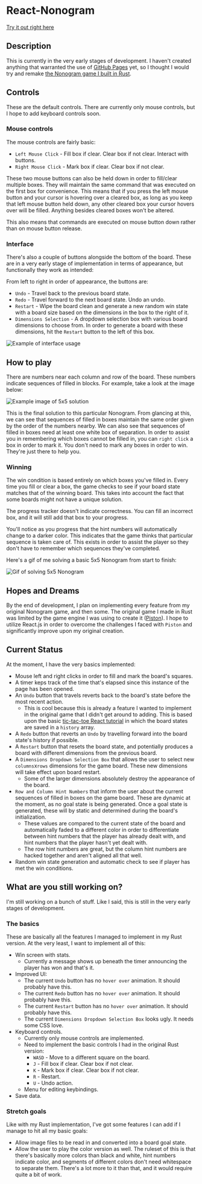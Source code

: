 # React-Nonogram
[Try it out right here](https://sundwalltanner.github.io/React-Nonogram/)

## Description
This is currently in the very early stages of development. I haven't created anything that warranted the use of [GitHub Pages](https://pages.github.com/) yet, so I thought I would try and remake [the Nonogram game I built in Rust](https://github.com/Sundwalltanner/Rust-Nonogram).

## Controls
These are the default controls. There are currently only mouse controls, but I hope to add keyboard controls soon.

### Mouse controls
The mouse controls are fairly basic:
* ```Left Mouse Click``` - Fill box if clear. Clear box if not clear. Interact with buttons.
* ```Right Mouse Click``` - Mark box if clear. Clear box if not clear.

These two mouse buttons can also be held down in order to fill/clear multiple boxes. They will maintain the same command that was executed on the first box for convenience. This means that if you press the left mouse button and your cursor is hovering over a cleared box, as long as you keep that left mouse button held down, any other cleared box your cursor hovers over will be filled. Anything besides cleared boxes won't be altered.

This also means that commands are executed on mouse button down rather than on mouse button release.

### Interface
There's also a couple of buttons alongside the bottom of the board. These are in a very early stage of implementation in terms of appearance, but functionally they work as intended:

From left to right in order of appearance, the buttons are:
* ```Undo``` - Travel back to the previous board state.
* ```Redo``` - Travel forward to the next board state. Undo an undo.
* ```Restart``` - Wipe the board clean and generate a new random win state with a board size based on the dimensions in the box to the right of it.
* ```Dimensions Selection``` - A dropdown selection box with various board dimensions to choose from. In order to generate a board with these dimensions, hit the ```Restart``` button to the left of this box.

![Example of interface usage](https://i.imgur.com/6fbO36N.gif)

## How to play
There are numbers near each column and row of the board. These numbers indicate sequences of filled in blocks. For example, take a look at the image below:

![Example image of 5x5 solution](https://i.imgur.com/vPTTS1a.png)

This is the final solution to this particular Nonogram. From glancing at this, we can see that sequences of filled in boxes maintain the same order given by the order of the numbers nearby. We can also see that sequences of filled in boxes need at least one white box of separation. In order to assist you in remembering which boxes cannot be filled in, you can ```right click``` a box in order to mark it. You don't need to mark any boxes in order to win. They're just there to help you.

### Winning
The win condition is based entirely on which boxes you've filled in. Every time you fill or clear a box, the game checks to see if your board state matches that of the winning board. This takes into account the fact that some boards might not have a unique solution.

The progress tracker doesn't indicate correctness. You can fill an incorrect box, and it will still add that box to your progress.

You'll notice as you progress that the hint numbers will automatically change to a darker color. This indicates that the game thinks that particular sequence is taken care of. This exists in order to assist the player so they don't have to remember which sequences they've completed. 

Here's a gif of me solving a basic 5x5 Nonogram from start to finish:

![Gif of solving 5x5 Nonogram](https://i.imgur.com/0yIdX0Z.gif)

## Hopes and Dreams
By the end of development, I plan on implementing every feature from my original Nonogram game, and then some. The original game I made in Rust was limited by the game engine I was using to create it ([Piston](https://www.piston.rs/)). I hope to utilize React.js in order to overcome the challenges I faced with ```Piston``` and significantly improve upon my original creation.

## Current Status
At the moment, I have the very basics implemented:

* Mouse left and right clicks in order to fill and mark the board's squares.
* A timer keps track of the time that's elapsed since this instance of the page has been opened.
* An ```Undo``` button that travels reverts back to the board's state before the most recent action.
    * This is cool because this is already a feature I wanted to implement in the original game that I didn't get around to adding. This is based upon the basic [tic-tac-toe React tutorial](https://reactjs.org/tutorial/tutorial.html) in which the board states are saved in a ```history``` array.
* A ```Redo``` button that reverts an ```Undo``` by travelling forward into the board state's history if possible.
* A ```Restart``` button that resets the board state, and potentially produces a board with different dimensions from the previous board.
* A ```Dimensions Dropdown Selection Box``` that allows the user to select new ```columns```x```rows``` dimensions for the game board. These new dimensions will take effect upon board restart.
    * Some of the larger dimensions absolutely destroy the appearance of the board.
* ```Row and Column Hint Numbers``` that inform the user about the current sequences of filled in boxes on the game board. These are dynamic at the moment, as no goal state is being generated. Once a goal state is generated, these will by static and determined during the board's initialization.
    * These values are compared to the current state of the board and automatically faded to a different color in order to differentiate between hint numbers that the player has already dealt with, and hint numbers that the player hasn't yet dealt with.
    * The row hint numbers are great, but the column hint numbers are hacked together and aren't aligned all that well.
* Random win state generation and automatic check to see if player has met the win conditions.

## What are you still working on?
I'm still working on a bunch of stuff. Like I said, this is still in the very early stages of development.

### The basics
These are basically all the features I managed to implement in my Rust version. At the very least, I want to implement all of this:

* Win screen with stats.
    * Currently a message shows up beneath the timer announcing the player has won and that's it.
* Improved UI:
    * The current ```Undo``` button has no ```hover over``` animation. It should probably have this.
    * The current ```Redo``` button has no ```hover over``` animation. It should probably have this.
    * The current ```Restart``` button has no ```hover over``` animation. It should probably have this.
    * The current ```Dimensions Dropdown Selection Box``` looks ugly. It needs some CSS love.
* Keyboard controls.
    * Currently only mouse controls are implemented.
    * Need to implement the basic controls I had in the original Rust version:
        * ```WASD``` - Move to a different square on the board.
        * ```J``` - Fill box if clear. Clear box if not clear.
        * ```K``` - Mark box if clear. Clear box if not clear.
        * ```R``` - Restart.
        * ```U``` - Undo action.
    * Menu for editing keybindings.
* Save data.

### Stretch goals
Like with my Rust implementation, I've got some features I can add if I manage to hit all my basic goals:

* Allow image files to be read in and converted into a board goal state.
* Allow the user to play the color version as well. The ruleset of this is that there's basically more colors than black and white, hint numbers indicate color, and segments of different colors don't need whitespace to separate them. There's a lot more to it than that, and it would require quite a bit of work.
